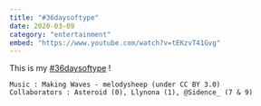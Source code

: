 ```yaml
---
title: "#36daysoftype"
date: 2020-03-09
category: "entertainment"
embed: "https://www.youtube.com/watch?v=tEKzvT41Gvg"
---
```


This is my [#36daysoftype](http://www.36daysoftype.com/) !

```plaintext
Music : Making Waves - melodysheep (under CC BY 3.0)
Collaborators : Asteroid (0), Llynona (1), @Sidence_ (7 & 9)
```
